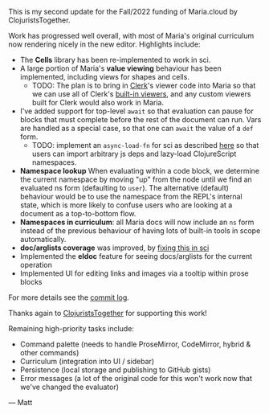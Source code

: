 This is my second update for the Fall/2022 funding of Maria.cloud by ClojuristsTogether. 

Work has progressed well overall, with most of Maria's original curriculum now rendering nicely in the new editor. Highlights include:

- The **Cells** library has been re-implemented to work in sci.
- A large portion of Maria's **value viewing** behaviour has been implemented, including views for shapes and cells.
  - TODO: The plan is to bring in [Clerk](https://github.com/nextjournal/clerk)'s viewer code into Maria so that we can use all of Clerk's [built-in viewers](https://github.clerk.garden/nextjournal/book-of-clerk/commit/70d0459fbe941e689e0c2e7df0afc887eaf5900b/#🔍_viewers), and any custom viewers built for Clerk would also work in Maria.
- I've added support for top-level `await` so that evaluation can pause for blocks that must complete before the rest of the document can run. Vars are handled as a special case, so that one can `await` the value of a `def` form.
  - TODO: implement an `async-load-fn` for sci as described [here](https://github.com/babashka/sci/blob/master/doc/async.md) so that users can import arbitrary js deps and lazy-load ClojureScript namespaces.
- **Namespace lookup** When evaluating within a code block, we determine the current namespace by moving "up" from the node until we find an evaluated ns form (defaulting to `user`). The alternative (default) behaviour would be to use the namespace from the REPL's internal state, which is more likely to confuse users who are looking at a document as a top-to-bottom flow.
- **Namespaces in curriculum**: all Maria docs will now include an `ns` form instead of the previous behaviour of having lots of built-in tools in scope automatically. 
- **doc/arglists coverage** was improved, by [fixing this in sci](https://github.com/babashka/sci/pull/827)
- Implemented the **eldoc** feature for seeing docs/arglists for the current operation
- Implemented UI for editing links and images via a tooltip within prose blocks

For more details see the [commit log](https://github.com/mhuebert/maria/commits/main). 

Thanks again to [ClojuristsTogether](https://www.clojuriststogether.org) for supporting this work!

Remaining high-priority tasks include:

- Command palette (needs to handle ProseMirror, CodeMirror, hybrid & other commands)
- Curriculum (integration into UI / sidebar)
- Persistence (local storage and publishing to GitHub gists)
- Error messages (a lot of the original code for this won't work now that we've changed the evaluator)

— Matt